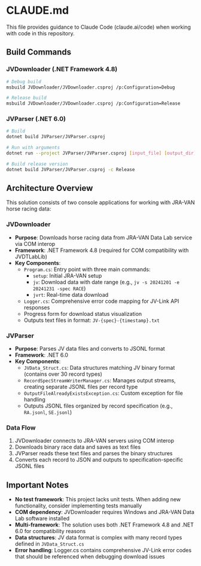 # CLAUDE.md

This file provides guidance to Claude Code (claude.ai/code) when working with code in this repository.

## Build Commands

### JVDownloader (.NET Framework 4.8)
```bash
# Debug build
msbuild JVDownloader/JVDownloader.csproj /p:Configuration=Debug

# Release build
msbuild JVDownloader/JVDownloader.csproj /p:Configuration=Release
```

### JVParser (.NET 6.0)
```bash
# Build
dotnet build JVParser/JVParser.csproj

# Run with arguments
dotnet run --project JVParser/JVParser.csproj [input_file] [output_dir]

# Build release version
dotnet build JVParser/JVParser.csproj -c Release
```

## Architecture Overview

This solution consists of two console applications for working with JRA-VAN horse racing data:

### JVDownloader
- **Purpose**: Downloads horse racing data from JRA-VAN Data Lab service via COM interop
- **Framework**: .NET Framework 4.8 (required for COM compatibility with JVDTLabLib)
- **Key Components**:
  - `Program.cs`: Entry point with three main commands:
    - `setup`: Initial JRA-VAN setup
    - `jv`: Download data with date range (e.g., `jv -s 20241201 -e 20241231 -spec RACE`)
    - `jvrt`: Real-time data download
  - `Logger.cs`: Comprehensive error code mapping for JV-Link API responses
  - Progress form for download status visualization
  - Outputs text files in format: `JV-{spec}-{timestamp}.txt`

### JVParser
- **Purpose**: Parses JV data files and converts to JSONL format
- **Framework**: .NET 6.0
- **Key Components**:
  - `JVData_Struct.cs`: Data structures matching JV binary format (contains over 30 record types)
  - `RecordSpecStreamWriterManager.cs`: Manages output streams, creating separate JSONL files per record type
  - `OutputFileAlreadyExistsException.cs`: Custom exception for file handling
  - Outputs JSONL files organized by record specification (e.g., `RA.jsonl`, `SE.jsonl`)

### Data Flow
1. JVDownloader connects to JRA-VAN servers using COM interop
2. Downloads binary race data and saves as text files
3. JVParser reads these text files and parses the binary structures
4. Converts each record to JSON and outputs to specification-specific JSONL files

## Important Notes

- **No test framework**: This project lacks unit tests. When adding new functionality, consider implementing tests manually
- **COM dependency**: JVDownloader requires Windows and JRA-VAN Data Lab software installed
- **Multi-framework**: The solution uses both .NET Framework 4.8 and .NET 6.0 for compatibility reasons
- **Data structures**: JV data format is complex with many record types defined in `JVData_Struct.cs`
- **Error handling**: Logger.cs contains comprehensive JV-Link error codes that should be referenced when debugging download issues